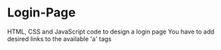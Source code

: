 # Login-Page
HTML, CSS and JavaScript code to design a login page
You have to add desired links to the available 'a' tags
